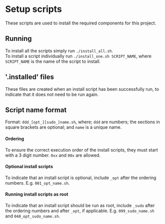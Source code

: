 # Setup scripts

These scripts are used to install the required components for this project.

## Running

To install all the scripts simply run `./install_all.sh`.  
To install a script individually run `./install_one.sh SCRIPT_NAME`, where `SCRIPT_NAME` is the name of the script to install.

## '.installed' files

These files are created when an install script has been successfully run, to indicate that it does not need to be run again.

## Script name format

Format: `ddd_[opt_][sudo_]name.sh`, where; `ddd` are numbers; the sections in square brackets are optional; and `name` is a unique name.

#### Ordering

To ensure the correct execution order of the install scripts, they must start with a 3 digit number. `0xx` and `00x` are allowed.

#### Optional install scripts

To indicate that an install script is optional, include `_opt` after the ordering numbers. E.g. `001_opt_name.sh`.

#### Running install scripts as root

To indicate that an install script should be run as root, include `_sudo` after the ordering numbers and after `_opt`, if applicable. E.g. `099_sudo_name.sh` and `040_opt_sudo_name.sh`.
